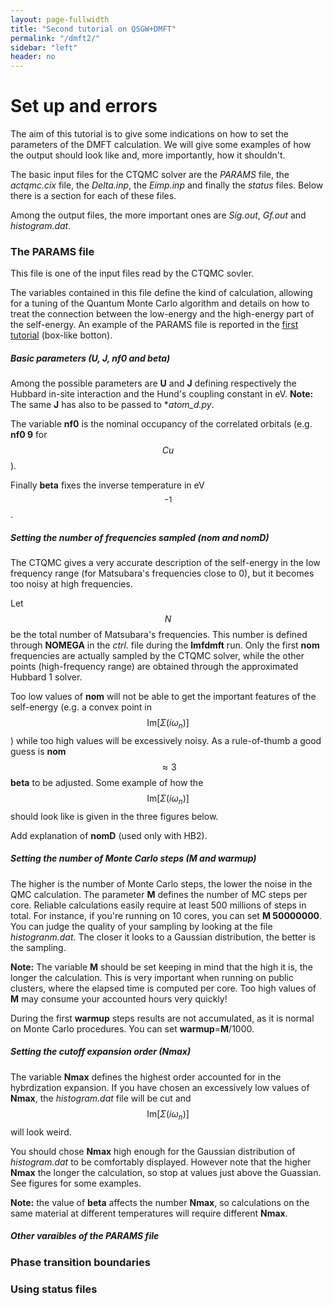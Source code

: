 ```yaml
---
layout: page-fullwidth
title: "Second tutorial on QSGW+DMFT"
permalink: "/dmft2/"
sidebar: "left"
header: no
---
```


# Set up and errors
The aim of this tutorial is to give some indications on how to set the parameters of the DMFT calculation.
We will give some examples of how the output should look like and, more importantly, how it shouldn't.

The basic input files for the CTQMC solver are the *PARAMS* file, the *actqmc.cix* file, the *Delta.inp*, the *Eimp.inp* and finally the *status* files.
Below there is a section for each of these files. 

Among the output files, the more important ones are *Sig.out*, *Gf.out* and *histogram.dat*.

### The PARAMS file 
This file is one of the input files read by the CTQMC sovler.

The variables contained in this file define the kind of calculation, allowing for a tuning of the Quantum Monte Carlo algorithm and details on how to treat the connection between the low-energy and the high-energy part of the self-energy. 
An example of the PARAMS file is reported in the [first tutorial](https://lordcephei.github.io/dmft1) (box-like botton). 

##### Basic parameters (**U**, **J**, **nf0** and **beta**)
Among the possible parameters are **U** and **J** defining respectively the Hubbard in-site interaction and the Hund's coupling constant in eV. 
**Note:** The same **J** has also to be passed to **atom_d.py*.

The variable **nf0** is the nominal occupancy of the correlated orbitals (e.g. **nf0 9** for $$Cu$$).  

Finally **beta** fixes the inverse temperature in eV$$^{-1}$$.

##### Setting the number of frequencies sampled (**nom** and **nomD**)
The CTQMC gives a very accurate description of the self-energy in the low frequency range (for Matsubara's frequencies close to 0), but it becomes too noisy at high frequencies.

Let $$N$$ be the total number of Matsubara's frequencies. This number is defined through **NOMEGA** in the *ctrl.* file during the **lmfdmft** run. Only the first **nom** frequencies are actually sampled by the CTQMC solver, while the other points (high-frequency range) are obtained through the approximated Hubbard 1 solver.

Too low values of **nom** will not be able to get the important features of the self-energy (e.g. a convex point in $$\text{Im}[\Sigma(i\omega_n)]$$) while too high values will be excessively noisy.
As a rule-of-thumb a good guess is **nom**$$\approx 3$$**beta** to be adjusted.
Some example of how the $$\text{Im}[\Sigma(i\omega_n)]$$ should look like is given in the three figures below.

Add explanation of **nomD** (used only with HB2).

##### Setting the number of Monte Carlo steps (**M** and **warmup**)
The higher is the number of Monte Carlo steps, the lower the noise in the QMC calculation. 
The parameter **M** defines the number of MC steps per core. 
Reliable calculations easily require at least 500 millions of steps in total.
For instance, if you're running on 10 cores, you can set **M   50000000**.
You can judge the quality of your sampling by looking at the file *histogranm.dat*. The closer it looks to a Gaussian distribution, the better is the sampling.

**Note:** The variable **M** should be set keeping in mind that the high it is, the longer the calculation. This is very important when running on public clusters, where the elapsed time is computed per core. Too high values of **M** may consume your accounted hours very quickly!

During the first **warmup** steps results are not accumulated, as it is normal on Monte Carlo procedures.
You can set **warmup**=**M**/1000. 

##### Setting the cutoff expansion order (**Nmax**)
The variable **Nmax** defines the highest order accounted for in the hybrdization expansion. 
If you have chosen an excessively low values of **Nmax**, the *histogram.dat* file will be cut and $$\text{Im}[\Sigma(i\omega_n)]$$ will look weird. 

You should chose **Nmax** high enough for the Gaussian distribution of *histogram.dat* to be comfortably displayed. However note that the higher **Nmax** the longer the calculation, so stop at values just above the Guassian.
See figures for some examples.

**Note:** the value of **beta** affects the number **Nmax**, so calculations on the same material at different temperatures will require different **Nmax**.

##### Other varaibles of the PARAMS file

### Phase transition boundaries
 
### Using status files
